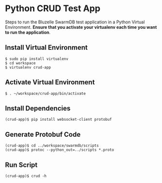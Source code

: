 # Python CRUD Test App

Steps to run the Bluzelle SwarmDB test application in a Python Virtual Environment. **Ensure that you activate your virtualenv each time you want to run the application**.

## Install Virtual Environment

```text
$ sudo pip install virtualenv
$ cd workspace
$ virtualenv crud-app
```

## Activate Virtual Environment

```text
$ . ~/workspace/crud-app/bin/activate
```

## Install Dependencies

```text
(crud-app)$ pip install websocket-client protobuf
```

## Generate Protobuf Code

```text
(crud-app)$ cd ../workspace/swarmdb/scripts
(crud-app)$ protoc --python_out=../scripts *.proto
```

## Run Script

```text
(crud-app)$ crud -h
```

